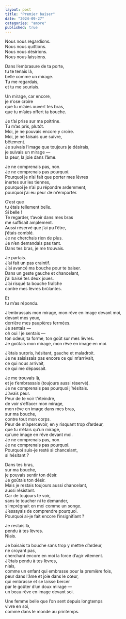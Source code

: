 ```yaml
---
layout: post
title: "Premier baiser"
date: "2024-09-27"
categories: "amore"
published: true
---
```


Nous nous regardions.  
Nous nous quittions.  
Nous nous désirions.  
Nous nous laissions.  

Dans l’embrasure de ta porte,  
tu te tenais là,  
belle comme un mirage.  
Tu me regardais,  
et tu me souriais.  

Un mirage, car encore,  
je n’ose croire  
que tu m’aies ouvert tes bras,  
que tu m’aies offert ta bouche.  

Je t’ai prise sur ma poitrine.  
Tu m’as pris, plutôt.  
Moi, je ne pouvais encore y croire.  
Moi, je ne faisais que suivre,  
bêtement.  
Je suivais l’image que toujours je désirais,  
je suivais un mirage —  
la peur, la joie dans l’âme.  

Je ne comprenais pas, non.  
Je ne comprenais pas pourquoi.  
Pourquoi je n’ai fait que porter mes lèvres  
inertes sur les tiennes,  
pourquoi je n’ai pu répondre ardemment,  
pourquoi j’ai eu peur de m’emporter.  

C’est que  
tu étais tellement belle.  
Si belle !  
Te regarder, t’avoir dans mes bras  
me suffisait amplement.  
Aussi réservé que j’ai pu l’être,  
j’étais comblé.  
Je ne cherchais rien de plus.  
Je n’en demandais pas tant.  
Dans tes bras, je me trouvais.  

Je partais.  
J’ai fait un pas craintif.  
J’ai avancé ma bouche pour te baiser.  
Dans un geste gauche et chancelant,  
j’ai baisé tes deux joues.  
J’ai risqué ta bouche fraîche  
contre mes lèvres brûlantes.  

Et  
tu m’as répondu.  

J’embrassais mon mirage, mon rêve en image devant moi,  
devant mes yeux,  
derrière mes paupières fermées.  
Je sentais —  
oh oui ! je sentais —  
ton odeur, ta forme, ton goût sur mes lèvres.  
Je goûtais mon mirage, mon rêve en image en moi.  

J’étais surpris, hésitant, gauche et maladroit.  
Je ne saisissais pas encore ce qui m’arrivait,  
ce qui nous arrivait,  
ce qui me dépassait.  

Je me trouvais là,  
et je t’embrassais (toujours aussi réservé).  
Je ne comprenais pas pourquoi j’hésitais.  
J’avais peur.  
Peur de te voir t’éteindre,  
de voir s’effacer mon mirage,  
mon rêve en image dans mes bras,  
sur ma bouche,  
contre tout mon corps.  
Peur de m’apercevoir, en y risquant trop d’ardeur,  
que tu n’étais qu’un mirage,  
qu’une image en rêve devant moi.  
Je ne comprenais pas, non.  
Je ne comprenais pas pourquoi.  
Pourquoi suis-je resté si chancelant,  
si hésitant ?  

Dans tes bras,  
sur ma bouche,  
je pouvais sentir ton désir.  
Je goûtais ton désir.  
Mais je restais toujours aussi chancelant,  
aussi résistant.  
Car de toujours te voir,  
sans te toucher ni te demander,  
s’imprégnait en moi comme un songe.  
J’essayais de comprendre pourquoi.  
Pourquoi ai-je fait encore l’insignifiant ?  

Je restais là,  
pendu à tes lèvres.  
Niais.  

Je baisais ta bouche sans trop y mettre d’ardeur,  
ne croyant pas,  
cherchant encore en moi la force d’agir vitement.  
J’étais pendu à tes lèvres,  
niais,  
comme un enfant qui embrasse pour la première fois,  
peur dans l’âme et joie dans le cœur,  
qui embrasse et se laisse bercer  
par le goûter d’un doux mirage —  
un beau rêve en image devant soi.  

Une femme belle que l’on sent depuis longtemps  
vivre en soi,  
comme dans le monde au printemps.  
